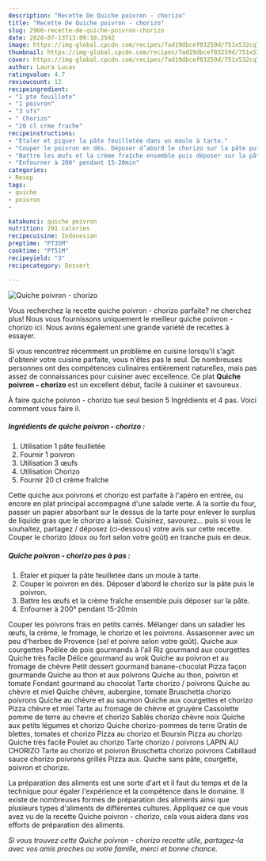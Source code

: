 ```yaml
---
description: "Recette De Quiche poivron - chorizo"
title: "Recette De Quiche poivron - chorizo"
slug: 2966-recette-de-quiche-poivron-chorizo
date: 2020-07-13T13:09:10.259Z
image: https://img-global.cpcdn.com/recipes/7ad19dbcef03259d/751x532cq70/quiche-poivron-chorizo-photo-principale-de-la-recette.jpg
thumbnail: https://img-global.cpcdn.com/recipes/7ad19dbcef03259d/751x532cq70/quiche-poivron-chorizo-photo-principale-de-la-recette.jpg
cover: https://img-global.cpcdn.com/recipes/7ad19dbcef03259d/751x532cq70/quiche-poivron-chorizo-photo-principale-de-la-recette.jpg
author: Laura Lucas
ratingvalue: 4.7
reviewcount: 12
recipeingredient:
- "1 pte feuillete"
- "1 poivron"
- "3 ufs"
- " Chorizo"
- "20 cl crme frache"
recipeinstructions:
- "Étaler et piquer la pâte feuilletée dans un moule à tarte."
- "Couper le poivron en dés. Déposer d’abord le chorizo sur la pâte puis le poivron."
- "Battre les œufs et la crème fraîche ensemble puis déposer sur la pâte."
- "Enfourner à 200° pendant 15-20min"
categories:
- Resep
tags:
- quiche
- poivron
- 

katakunci: quiche poivron  
nutrition: 291 calories
recipecuisine: Indonesian
preptime: "PT35M"
cooktime: "PT51M"
recipeyield: "3"
recipecategory: Dessert

---
```



![Quiche poivron - chorizo](https://img-global.cpcdn.com/recipes/7ad19dbcef03259d/751x532cq70/quiche-poivron-chorizo-photo-principale-de-la-recette.jpg)

Vous recherchez la recette quiche poivron - chorizo parfaite? ne cherchez plus! Nous vous fournissons uniquement le meilleur quiche poivron - chorizo ici. Nous avons également une grande variété de recettes à essayer.

Si vous rencontrez récemment un problème en cuisine lorsqu'il s'agit d'obtenir votre cuisine parfaite, vous n'êtes pas le seul. De nombreuses personnes ont des compétences culinaires entièrement naturelles, mais pas assez de connaissances pour cuisiner avec excellence. Ce plat <strong> Quiche poivron - chorizo </strong> est un excellent début, facile à cuisiner et savoureux.

<!--inarticleads1-->

À faire quiche poivron - chorizo tue seul besion 5 Ingrédients et 4 pas. Voici comment vous faire il.

##### Ingrédients de quiche poivron - chorizo :

1. Utilisation 1 pâte feuilletée
1. Fournir 1 poivron
1. Utilisation 3 œufs
1. Utilisation  Chorizo
1. Fournir 20 cl crème fraîche


Cette quiche aux poivrons et chorizo est parfaite à l&#39;apéro en entrée, ou encore en plat principal accompagné d&#39;une salade verte. A la sortie du four, passer un papier absorbant sur le dessus de la tarte pour enlever le surplus de liquide gras que le chorizo a laissé. Cuisinez, savourez… puis si vous le souhaitez, partagez / déposez (ci-dessous) votre avis sur cette recette. Couper le chorizo (doux ou fort selon votre goût) en tranche puis en deux. 

<!--inarticleads2-->

##### Quiche poivron - chorizo pas à pas :

1. Étaler et piquer la pâte feuilletée dans un moule à tarte.
1. Couper le poivron en dés. Déposer d’abord le chorizo sur la pâte puis le poivron.
1. Battre les œufs et la crème fraîche ensemble puis déposer sur la pâte.
1. Enfourner à 200° pendant 15-20min


Couper les poivrons frais en petits carrés. Mélanger dans un saladier les œufs, la crème, le fromage, le chorizo et les poivrons. Assaisonner avec un peu d&#39;herbes de Provence (sel et poivre selon votre goût). Quiche aux courgettes Poêlée de pois gourmands à l&#39;ail Riz gourmand aux courgettes Quiche très facile Délice gourmand au wok Quiche au poivron et au fromage de chèvre Petit dessert gourmand banane-chocolat Pizza façon gourmande Quiche au thon et aux poivrons Quiche au thon, poivron et tomate Fondant gourmand au chocolat Tarte chorizo / poivrons Quiche au chèvre et miel Quiche chèvre, aubergine, tomate Bruschetta chorizo poivrons Quiche au chèvre et au saumon Quiche aux courgettes et chorizo Pizza chèvre et miel Tarte au fromage de chèvre et gruyère Cassolette pomme de terre au chevre et chorizo Sablés chorizo chèvre noix Quiche aux petits légumes et chorizo Quiche chorizo-pommes de terre Gratin de blettes, tomates et chorizo Pizza au chorizo et Boursin Pizza au chorizo Quiche très facile Poulet au chorizo Tarte chorizo / poivrons LAPIN AU CHORIZO Tarte au chorizo et poivron Bruschetta chorizo poivrons Cabillaud sauce chorizo poivrons grillés Pizza aux. Quiche sans pâte, courgette, poivron et chorizo. 

<!--inarticleads1-->

<p>
La préparation des aliments est une sorte d'art et il faut du temps et de la technique pour égaler l'expérience et la compétence dans le domaine. Il existe de nombreuses formes de préparation des aliments ainsi que plusieurs types d'aliments de différentes cultures. Appliquez ce que vous avez vu de la recette Quiche poivron - chorizo, cela vous aidera dans vos efforts de préparation des aliments.
</p>

<p>
<i>Si vous trouvez cette Quiche poivron - chorizo recette utile, partagez-la avec vos amis proches ou votre famille, merci et bonne chance.</i>
</p>
